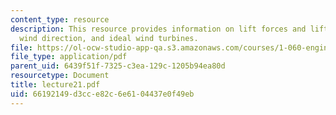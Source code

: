 ```yaml
---
content_type: resource
description: This resource provides information on lift forces and lift coefficient,
  wind direction, and ideal wind turbines.
file: https://ol-ocw-studio-app-qa.s3.amazonaws.com/courses/1-060-engineering-mechanics-ii-spring-2006/66192149d3cce82c6e6104437e0f49eb_lecture21.pdf
file_type: application/pdf
parent_uid: 6439f51f-7325-c3ea-129c-1205b94ea80d
resourcetype: Document
title: lecture21.pdf
uid: 66192149-d3cc-e82c-6e61-04437e0f49eb
---
```

